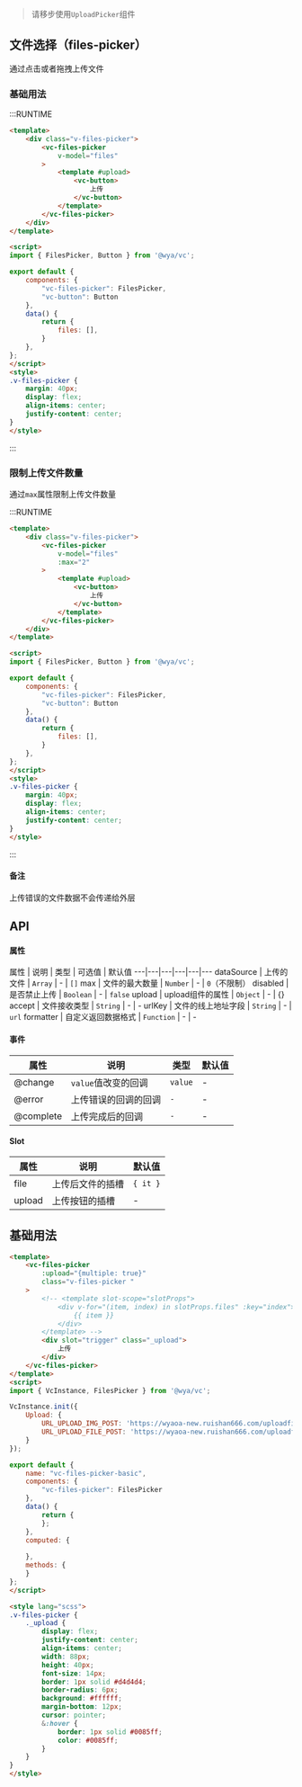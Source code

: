 > 请移步使用`UploadPicker`组件

## 文件选择（files-picker）

通过点击或者拖拽上传文件

### 基础用法

:::RUNTIME
```html
<template>
	<div class="v-files-picker">
		<vc-files-picker 
			v-model="files"
		>
			<template #upload>
				<vc-button>
					上传
				</vc-button>
			</template>
		</vc-files-picker>
	</div>
</template>

<script>
import { FilesPicker, Button } from '@wya/vc';

export default {
	components: {
		"vc-files-picker": FilesPicker,
		"vc-button": Button
	},
	data() {
		return {
			files: [],
        }
    },
};
</script>
<style>
.v-files-picker {
	margin: 40px; 
	display: flex;
	align-items: center;
	justify-content: center;
}
</style>
```
:::

### 限制上传文件数量
通过`max`属性限制上传文件数量

:::RUNTIME
```html
<template>
	<div class="v-files-picker">
		<vc-files-picker 
			v-model="files"
			:max="2"
		>
			<template #upload>
				<vc-button>
					上传
				</vc-button>
			</template>
		</vc-files-picker>
	</div>
</template>

<script>
import { FilesPicker, Button } from '@wya/vc';

export default {
	components: {
		"vc-files-picker": FilesPicker,
		"vc-button": Button
	},
	data() {
		return {
			files: [],
        }
    },
};
</script>
<style>
.v-files-picker {
	margin: 40px; 
	display: flex;
	align-items: center;
	justify-content: center;
}
</style>
```
:::

#### 备注
上传错误的文件数据不会传递给外层

## API

#### 属性

属性 | 说明 | 类型 | 可选值 | 默认值
---|---|---|---|---|---
dataSource | 上传的文件 | `Array` | - | `[]`
max | 文件的最大数量 | `Number` | - | `0`（不限制）
disabled | 是否禁止上传 | `Boolean` | - | `false`
upload | upload组件的属性 | `Object` | - | {}
accept | 文件接收类型 | `String` | - | -
urlKey | 文件的线上地址字段 | `String` | - | `url`
formatter | 自定义返回数据格式 | `Function` | - | -


#### 事件

属性 | 说明 | 类型 | 默认值
---|---|---|---
@change | `value`值改变的回调 | `value` | -
@error | 上传错误的回调的回调 | `-` | -
@complete | 上传完成后的回调 | `-` | -


#### Slot

属性 | 说明 | 默认值
---|---|---
file | 上传后文件的插槽 | `{ it }`
upload | 上传按钮的插槽 | -



## 基础用法

```html
<template>
	<vc-files-picker 
		:upload="{multiple: true}"
		class="v-files-picker "
	>
		<!-- <template slot-scope="slotProps">
			<div v-for="(item, index) in slotProps.files" :key="index">
				{{ item }}
			</div>
		</template> -->
		<div slot="trigger" class="_upload">
			上传
		</div>
	</vc-files-picker>
</template>
<script>
import { VcInstance, FilesPicker } from '@wya/vc';

VcInstance.init({
	Upload: {
		URL_UPLOAD_IMG_POST: 'https://wyaoa-new.ruishan666.com/uploadfile/upimg.json?action=uploadimage&encode=utf-8&code=oa',
		URL_UPLOAD_FILE_POST: 'https://wyaoa-new.ruishan666.com/uploadfile/upimg.json?action=uploadfile&encode=utf-8&code=oa'
	}
});

export default {
	name: "vc-files-picker-basic",
	components: {
		"vc-files-picker": FilesPicker
	},
	data() {
		return {
		};
	},
	computed: {
		
	},
	methods: {
	}
};
</script>

<style lang="scss">
.v-files-picker {
	._upload {
		display: flex;
		justify-content: center;
		align-items: center;
		width: 88px;
		height: 40px;
		font-size: 14px;
		border: 1px solid #d4d4d4;
		border-radius: 6px;
		background: #ffffff;
		margin-bottom: 12px;
		cursor: pointer;
		&:hover {
			border: 1px solid #0085ff;
			color: #0085ff;
		}
	}
}
</style>

```